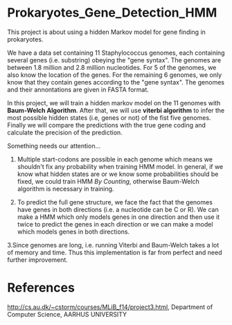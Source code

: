 # Prokaryotes_Gene_Detection_HMM

This project is about using a hidden Markov model for gene finding in prokaryotes.

We have a data set containing 11 Staphylococcus genomes, each containing several 
genes (i.e. substring) obeying the "gene syntax". The genomes are between 1.8 million 
and 2.8 million nucleotides. For 5 of the genomes, we also know the location of 
the genes. For the remaining 6 genomes, we only know that they contain genes according 
to the "gene syntax". The genomes and their annontations are given in FASTA format. 

In this project, we will train a hidden markov model on the 11 genomes with **Baum-Welch 
Algorithm**. After that, we will use **viterbi algorithm** to infer the most possible hidden states
(i.e, genes or not) of the fist five genomes. Finally we will compare the predictions with the true 
gene coding and calculate the precision of the prediction.

Something needs our attention...

1. Multiple start-codons are possible in each genome which means we shouldn't fix any probability when training HMM model. In general, if we know what hidden states are or we know some probabilities should be fixed, we could train HMM *By Counting*, otherwise Baum-Welch algorithm is necessary in training. 

2. To predict the full gene structure, we face the fact that the genomes have genes in both directions (i.e. a nucleotide can be C or R). We can make a HMM which only models genes in one direction and then use it twice to predict the genes in each direction or we can make a model which models genes in both directions.

3.Since genomes are long, i.e. running Viterbi and Baum-Welch takes a lot of memory and time. Thus this implementation is far from perfect and need further improvement.


# References
http://cs.au.dk/~cstorm/courses/MLiB_f14/project3.html, Department of Computer Science, AARHUS UNIVERSITY
